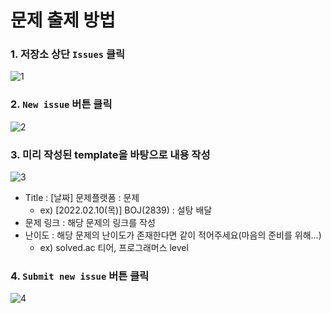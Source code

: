 # 문제 출제 방법

### 1. 저장소 상단 `Issues` 클릭
![1](https://user-images.githubusercontent.com/68011320/152196127-ec80af72-fb90-4602-a98e-c216cd3d18be.png)

### 2. `New issue` 버튼 클릭
![2](https://user-images.githubusercontent.com/68011320/152196197-1d6c7f4a-911a-42f1-90bb-683aa173719a.png)

### 3. 미리 작성된 template을 바탕으로 내용 작성
![3](https://user-images.githubusercontent.com/68011320/152196227-819ff119-6c5a-4510-bce4-1ce2cf0c8c31.png)

- Title : [날짜] 문제플랫폼 : 문제
    - ex) [2022.02.10(목)] BOJ(2839) : 설탕 배달
- 문제 링크 : 해당 문제의 링크를 작성
- 난이도 : 해당 문제의 난이도가 존재한다면 같이 적어주세요(마음의 준비를 위해...)
    - ex) solved.ac 티어, 프로그래머스 level

### 4. `Submit new issue` 버튼 클릭
![4](https://user-images.githubusercontent.com/68011320/152196245-9ba3ef34-4f79-480a-b131-87f9d5495c21.png)